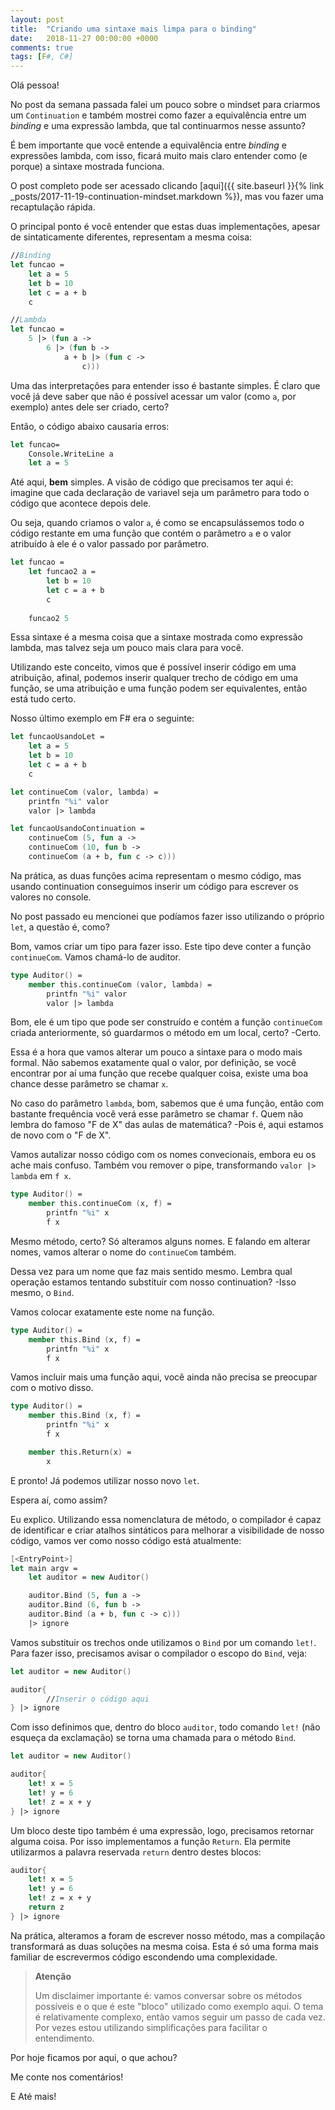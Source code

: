 ```yaml
---
layout: post
title:  "Criando uma sintaxe mais limpa para o binding"
date:   2018-11-27 00:00:00 +0000
comments: true
tags: [F#, C#]
---
```


Olá pessoa!

No post da semana passada falei um pouco sobre o mindset para criarmos um `Continuation` e também mostrei como fazer a equivalência entre um *binding* e uma expressão lambda, que tal continuarmos nesse assunto?

<!--more-->

É bem importante que você entende a equivalência entre *binding* e expressões lambda, com isso, ficará muito mais claro entender como (e porque) a sintaxe mostrada funciona.

O post completo pode ser acessado clicando [aqui]({{ site.baseurl }}{% link _posts/2017-11-19-continuation-mindset.markdown %}), mas vou fazer uma recaptulação rápida.

O principal ponto é você entender que estas duas implementações, apesar de sintaticamente diferentes, representam a mesma coisa:

```fsharp
//Binding
let funcao =            
    let a = 5
    let b = 10
    let c = a + b
    c

//Lambda
let funcao = 
    5 |> (fun a -> 
        6 |> (fun b ->
            a + b |> (fun c ->
                c)))
```
Uma das interpretações para entender isso é bastante simples. É claro que você já deve saber que não é possível acessar um valor (como `a`, por exemplo) antes dele ser criado, certo?

Então, o código abaixo causaria erros:

```fsharp
let funcao=
    Console.WriteLine a
    let a = 5
```

Até aqui, **bem** simples. A visão de código que precisamos ter aqui é: imagine que cada declaração de variavel seja um parâmetro para todo o código que acontece depois dele.

Ou seja, quando criamos o valor `a`, é como se encapsulássemos todo o código restante em uma função que contém o parâmetro `a` e o valor atribuído à ele é o valor passado por parâmetro.

```fsharp
let funcao =
    let funcao2 a =
        let b = 10
        let c = a + b
        c
    
    funcao2 5
```

Essa sintaxe é a mesma coisa que a sintaxe mostrada como expressão lambda, mas talvez seja um pouco mais clara para você.

Utilizando este conceito, vimos que é possível inserir código em uma atribuição, afinal, podemos inserir qualquer trecho de código em uma função, se uma atribuição e uma função podem ser equivalentes, então está tudo certo.

Nosso último exemplo em F# era o seguinte:

```fsharp
let funcaoUsandoLet =            
    let a = 5
    let b = 10
    let c = a + b
    c

let continueCom (valor, lambda) =
    printfn "%i" valor
    valor |> lambda

let funcaoUsandoContinuation =
    continueCom (5, fun a ->
    continueCom (10, fun b ->
    continueCom (a + b, fun c -> c)))
```
Na prática, as duas funções acima representam o mesmo código, mas usando continuation conseguimos inserir um código para escrever os valores no console.

No post passado eu mencionei que podíamos fazer isso utilizando o próprio `let`, a questão é, como?

Bom, vamos criar um tipo para fazer isso. Este tipo deve conter a função `continueCom`. Vamos chamá-lo de auditor.

```fsharp
type Auditor() = 
    member this.continueCom (valor, lambda) =
        printfn "%i" valor
        valor |> lambda
```

Bom, ele é um tipo que pode ser construído e contém a função `continueCom` criada anteriormente, só guardarmos o método em um local, certo? -Certo.

Essa é a hora que vamos alterar um pouco a sintaxe para o modo mais formal. Não sabemos exatamente qual o valor, por definição, se você encontrar por aí uma função que recebe qualquer coisa, existe uma boa chance desse parâmetro se chamar `x`.

No caso do parâmetro `lambda`, bom, sabemos que é uma função, então com bastante frequência você verá esse parâmetro se chamar `f`. Quem não lembra do famoso "F de X" das aulas de matemática? -Pois é, aqui estamos de novo com o "F de X".

Vamos autalizar nosso código com os nomes convecionais, embora eu os ache mais confuso. Também vou remover o pipe, transformando `valor |> lambda` em `f x`.

```fsharp
type Auditor() = 
    member this.continueCom (x, f) =
        printfn "%i" x
        f x
```

Mesmo método, certo? Só alteramos alguns nomes. E falando em alterar nomes, vamos alterar o nome do `continueCom` também.

Dessa vez para um nome que faz mais sentido mesmo. Lembra qual operação estamos tentando substituir com nosso continuation? -Isso mesmo, o `Bind`.

Vamos colocar exatamente este nome na função.

```fsharp
type Auditor() = 
    member this.Bind (x, f) =
        printfn "%i" x
        f x
```

Vamos incluir mais uma função aqui, você ainda não precisa se preocupar com o motivo disso.

```fsharp
type Auditor() = 
    member this.Bind (x, f) =
        printfn "%i" x
        f x

    member this.Return(x) =
        x
```

E pronto! Já podemos utilizar nosso novo `let`.

Espera aí, como assim?

Eu explico. Utilizando essa nomenclatura de método, o compilador é capaz de identificar e criar atalhos sintáticos para melhorar a visibilidade de nosso código, vamos ver como nosso código está atualmente:

```fsharp
[<EntryPoint>]
let main argv = 
    let auditor = new Auditor()

    auditor.Bind (5, fun a ->
    auditor.Bind (6, fun b ->
    auditor.Bind (a + b, fun c -> c)))
    |> ignore
```

Vamos substituir os trechos onde utilizamos o `Bind` por um comando `let!`. Para fazer isso, precisamos avisar o compilador o escopo do `Bind`, veja:

```fsharp
let auditor = new Auditor()

auditor{
        //Inserir o código aqui
} |> ignore
```
Com isso definimos que, dentro do bloco `auditor`, todo comando `let!` (não esqueça da exclamação) se torna uma chamada para o método `Bind`.

```fsharp
let auditor = new Auditor()

auditor{
    let! x = 5
    let! y = 6
    let! z = x + y
} |> ignore
```
Um bloco deste tipo também é uma expressão, logo, precisamos retornar alguma coisa. Por isso implementamos a função `Return`. Ela permite utilizarmos a palavra reservada `return` dentro destes blocos:

```fsharp
auditor{
    let! x = 5
    let! y = 6
    let! z = x + y
    return z
} |> ignore
```

Na prática, alteramos a foram de escrever nosso método, mas a compilação transformará as duas soluções na mesma coisa. Esta é só uma forma mais familiar de escrevermos código escondendo uma complexidade.

> **Atenção**
>
> Um disclaimer importante é: vamos conversar sobre os métodos possíveis e o que é este "bloco" utilizado como exemplo aqui.
> O tema é relativamente complexo, então vamos seguir um passo de cada vez. Por vezes estou utilizando simplificações para facilitar o entendimento.


Por hoje ficamos por aqui, o que achou?

Me conte nos comentários!

E Até mais!